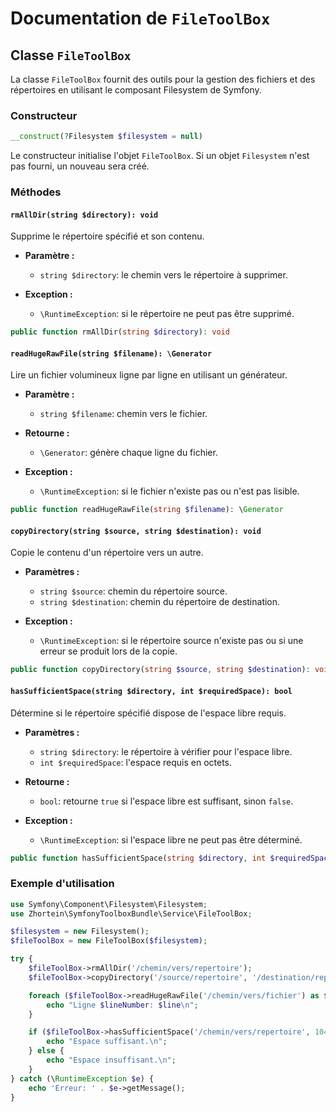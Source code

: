 # Documentation de `FileToolBox`

## Classe `FileToolBox`

La classe `FileToolBox` fournit des outils pour la gestion des fichiers et des répertoires en utilisant le composant Filesystem de Symfony.

### Constructeur

```php
__construct(?Filesystem $filesystem = null)
```

Le constructeur initialise l'objet `FileToolBox`. Si un objet `Filesystem` n'est pas fourni, un nouveau sera créé.

### Méthodes

#### `rmAllDir(string $directory): void`
Supprime le répertoire spécifié et son contenu.

- **Paramètre :**
    - `string $directory`: le chemin vers le répertoire à supprimer.

- **Exception :**
    - `\RuntimeException`: si le répertoire ne peut pas être supprimé.

```php
public function rmAllDir(string $directory): void
```

#### `readHugeRawFile(string $filename): \Generator`
Lire un fichier volumineux ligne par ligne en utilisant un générateur.

- **Paramètre :**
    - `string $filename`: chemin vers le fichier.

- **Retourne :**
    - `\Generator`: génère chaque ligne du fichier.

- **Exception :**
    - `\RuntimeException`: si le fichier n'existe pas ou n'est pas lisible.

```php
public function readHugeRawFile(string $filename): \Generator
```

#### `copyDirectory(string $source, string $destination): void`
Copie le contenu d'un répertoire vers un autre.

- **Paramètres :**
    - `string $source`: chemin du répertoire source.
    - `string $destination`: chemin du répertoire de destination.

- **Exception :**
    - `\RuntimeException`: si le répertoire source n'existe pas ou si une erreur se produit lors de la copie.

```php
public function copyDirectory(string $source, string $destination): void
```

#### `hasSufficientSpace(string $directory, int $requiredSpace): bool`
Détermine si le répertoire spécifié dispose de l'espace libre requis.

- **Paramètres :**
    - `string $directory`: le répertoire à vérifier pour l'espace libre.
    - `int $requiredSpace`: l'espace requis en octets.

- **Retourne :**
    - `bool`: retourne `true` si l'espace libre est suffisant, sinon `false`.

- **Exception :**
    - `\RuntimeException`: si l'espace libre ne peut pas être déterminé.

```php
public function hasSufficientSpace(string $directory, int $requiredSpace): bool
```

### Exemple d'utilisation

```php
use Symfony\Component\Filesystem\Filesystem;
use Zhortein\SymfonyToolboxBundle\Service\FileToolBox;

$filesystem = new Filesystem();
$fileToolBox = new FileToolBox($filesystem);

try {
    $fileToolBox->rmAllDir('/chemin/vers/repertoire');
    $fileToolBox->copyDirectory('/source/repertoire', '/destination/repertoire');

    foreach ($fileToolBox->readHugeRawFile('/chemin/vers/fichier') as $lineNumber => $line) {
        echo "Ligne $lineNumber: $line\n";
    }

    if ($fileToolBox->hasSufficientSpace('/chemin/vers/repertoire', 1048576)) {
        echo "Espace suffisant.\n";
    } else {
        echo "Espace insuffisant.\n";
    }
} catch (\RuntimeException $e) {
    echo 'Erreur: ' . $e->getMessage();
}
```